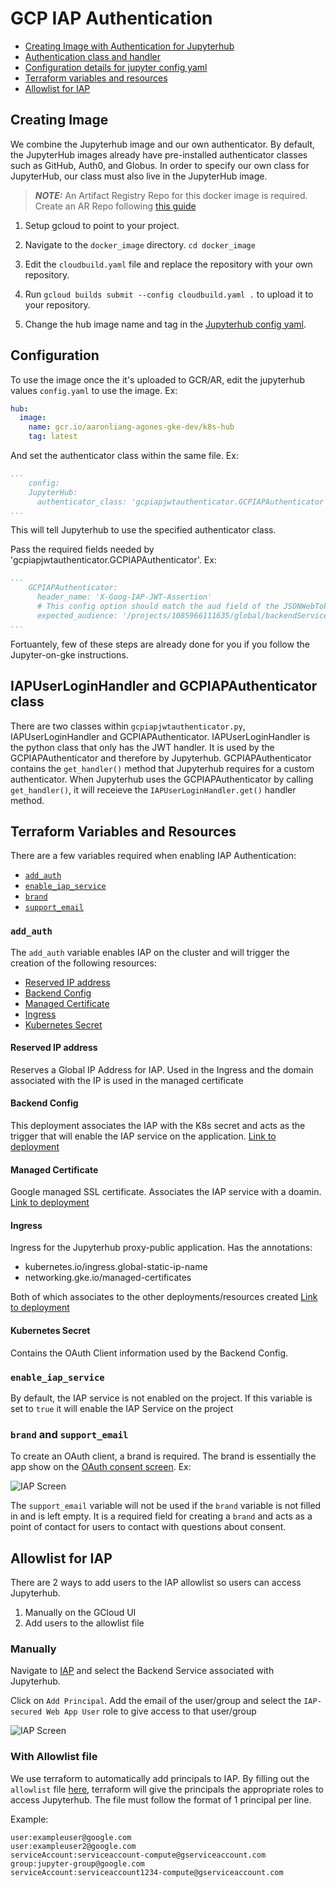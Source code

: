 # GCP IAP Authentication

- [Creating Image with Authentication for Jupyterhub](#creating-image)
- [Authentication class and handler](#iapuserloginhandler-and-gcpiapauthenticator-class)
- [Configuration details for jupyter config yaml](#configuration)
- [Terraform variables and resources](#terraform-variables-and-resources)
- [Allowlist for IAP](#allowlist-for-iap)

## Creating Image

We combine the Jupyterhub image and our own authenticator. By default, the JupyterHub images already have pre-installed authenticator classes such as GitHub, Auth0, and Globus. In order to specify our own class for JupyterHub, our class must also live in the JupyterHub image.

> **_NOTE:_** An Artifact Registry Repo for this docker image is required. Create an AR Repo following [this guide](https://cloud.google.com/artifact-registry/docs/repositories/create-repos)

1. Setup gcloud to point to your project.

2. Navigate to the `docker_image` directory. `cd docker_image`

3. Edit the `cloudbuild.yaml` file and replace the repository with your own repository.

4. Run `gcloud builds submit --config cloudbuild.yaml .` to upload it to your repository.

5. Change the hub image name and tag in the [Jupyterhub config yaml](https://github.com/GoogleCloudPlatform/ai-on-gke/blob/main/jupyter-on-gke/jupyter_config/config-selfauth.yaml#L13).

## Configuration

To use the image once the it's uploaded to GCR/AR, edit the jupyterhub values `config.yaml` to use the image. Ex:

```yaml
hub:
  image: 
    name: gcr.io/aaronliang-agones-gke-dev/k8s-hub
    tag: latest
```

And set the authenticator class within the same file. Ex:

```yaml
...
    config: 
    JupyterHub:
      authenticator_class: 'gcpiapjwtauthenticator.GCPIAPAuthenticator'
...
```

This will tell Jupyterhub to use the specified authenticator class.

Pass the required fields needed by 'gcpiapjwtauthenticator.GCPIAPAuthenticator'. Ex:

```yaml
...
    GCPIAPAuthenticator: 
      header_name: 'X-Goog-IAP-JWT-Assertion'
      # This config option should match the aud field of the JSONWebToken. Required. 
      expected_audience: '/projects/1085966111635/global/backendServices/8415836356342891701'
...
```

Fortuantely, few of these steps are already done for you if you follow the Jupyter-on-gke instructions.

## IAPUserLoginHandler and GCPIAPAuthenticator class

There are two classes within `gcpiapjwtauthenticator.py`, IAPUserLoginHandler and GCPIAPAuthenticator.
IAPUserLoginHandler is the python class that only has the JWT handler. It is used by the GCPIAPAuthenticator and therefore by Jupyterhub.
GCPIAPAuthenticator contains the `get_handler()` method that Jupyterhub requires for a custom authenticator. When Jupyterhub uses the GCPIAPAuthenticator by calling `get_handler()`, it will receieve the `IAPUserLoginHandler.get()` handler method.

## Terraform Variables and Resources

There are a few variables required when enabling IAP Authentication:

* [`add_auth`](#add_auth)
* [`enable_iap_service`](#enable_iap_service)
* [`brand`](#brand-and-support_email)
* [`support_email`](#brand-and-support_email)

### `add_auth`

The `add_auth` variable enables IAP on the cluster and will trigger the creation of the following resources:

* [Reserved IP address](#reserved-ip-address)
* [Backend Config](#backend-config)
* [Managed Certificate](#managed-certificate)
* [Ingress](#ingress)
* [Kubernetes Secret](#kubernetes-secret)

#### Reserved IP address

Reserves a Global IP Address for IAP. Used in the Ingress and the domain associated with the IP is used in the managed certificate

#### Backend Config

This deployment associates the IAP with the K8s secret and acts as the trigger that will enable the IAP service on the application.
[Link to deployment](https://github.com/GoogleCloudPlatform/ai-on-gke/blob/main/jupyter-on-gke/iap_module/deployments/backend-config.yaml)

#### Managed Certificate

Google managed SSL certificate. Associates the IAP service with a doamin.
[Link to deployment](https://github.com/GoogleCloudPlatform/ai-on-gke/blob/main/jupyter-on-gke/iap_module/deployments/managed-cert.yaml)

#### Ingress

Ingress for the Jupyterhub proxy-public application. Has the annotations:

- kubernetes.io/ingress.global-static-ip-name
- networking.gke.io/managed-certificates

Both of which associates to the other deployments/resources created
[Link to deployment](https://github.com/GoogleCloudPlatform/ai-on-gke/blob/main/jupyter-on-gke/iap_module/deployments/static-ingress.yaml)

#### Kubernetes Secret

Contains the OAuth Client information used by the Backend Config.

### `enable_iap_service`

By default, the IAP service is not enabled on the project. If this variable is set to `true` it will enable the IAP Service on the project

### `brand` and `support_email`

To create an OAuth client, a brand is required. The brand is essentially the app show on the [OAuth consent screen](https://pantheon.corp.google.com/apis/credentials/consent). Ex:

![IAP Screen](../images/brand_screenshot.png)

The `support_email` variable will not be used if the `brand` variable is not filled in and is left empty. It is a required field for creating a `brand` and acts as a point of contact for users to contact with questions about consent.

## Allowlist for IAP

There are 2 ways to add users to the IAP allowlist so users can access Jupyterhub.

1. Manually on the GCloud UI
2. Add users to the allowlist file

### Manually

Navigate to [IAP](https://pantheon.corp.google.com/security/iap) and select the Backend Service associated with Jupyterhub.

Click on `Add Principal`. Add the email of the user/group and select the `IAP-secured Web App User` role to give access to that user/group

![IAP Screen](../images/IAP_screenshot.png)

### With Allowlist file

We use terraform to automatically add principals to IAP. By filling out the `allowlist` file [here](https://github.com/GoogleCloudPlatform/ai-on-gke/blob/main/jupyter-on-gke/allowlist), terraform will give the principals the appropriate roles to access Jupyterhub. The file must follow the format of 1 principal per line.

Example:

```unset
user:exampleuser@google.com
user:exampleuser2@google.com
serviceAccount:serviceaccount-compute@gserviceaccount.com
group:jupyter-group@google.com
serviceAccount:serviceaccount1234-compute@gserviceaccount.com
```
